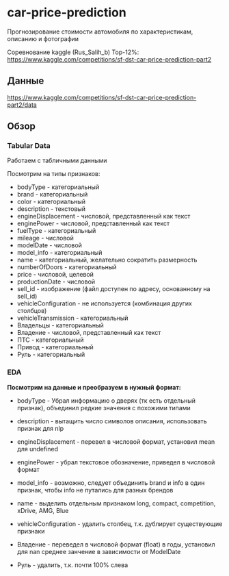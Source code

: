 # car-price-prediction
Прогнозирование стоимости автомобиля по характеристикам, описанию и фотографии

Соревнование kaggle (Rus_Salih_b) Top-12%: https://www.kaggle.com/competitions/sf-dst-car-price-prediction-part2

## Данные
https://www.kaggle.com/competitions/sf-dst-car-price-prediction-part2/data

## Обзор
### Tabular Data
Работаем с табличными данными

Посмотрим на типы признаков:
- bodyType - категориальный
- brand - категориальный
- color - категориальный
- description - текстовый
- engineDisplacement - числовой, представленный как текст
- enginePower - числовой, представленный как текст
- fuelType - категориальный
- mileage - числовой
- modelDate - числовой
- model_info - категориальный
- name - категориальный, желательно сократить размерность
- numberOfDoors - категориальный
- price - числовой, целевой
- productionDate - числовой
- sell_id - изображение (файл доступен по адресу, основанному на sell_id)
- vehicleConfiguration - не используется (комбинация других столбцов)
- vehicleTransmission - категориальный
- Владельцы - категориальный
- Владение - числовой, представленный как текст
- ПТС - категориальный
- Привод - категориальный
- Руль - категориальный

### EDA
**Посмотрим на данные и преобразуем в нужный формат:**

- bodyType - Убрал информацию о дверях (тк есть отдельный признак), объединил редкие значения с похожими типами

- description - вытащить число символов описания, использовать признак для nlp

- engineDisplacement - перевел в числовой формат, установил mean для undefined

- enginePower - убрал текстовое обозначение, приведел в числовой формат

- model_info - возможно, следует объединить brand и info в один признак, чтобы info не путались для разных брендов

- name - выделить отдельным признаком long, compact, competition, xDrive, AMG, Blue

- vehicleConfiguration - удалить столбец, т.к. дублирует существующие признаки

- Владение - переведел в числовой формат (float) в годы, установил для nan среднее занчение в зависимости от ModelDate

- Руль - удалить, т.к. почти 100% слева
